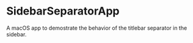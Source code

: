# SidebarSeparatorApp

A macOS app to demostrate the behavior of the titlebar separator in the sidebar.
